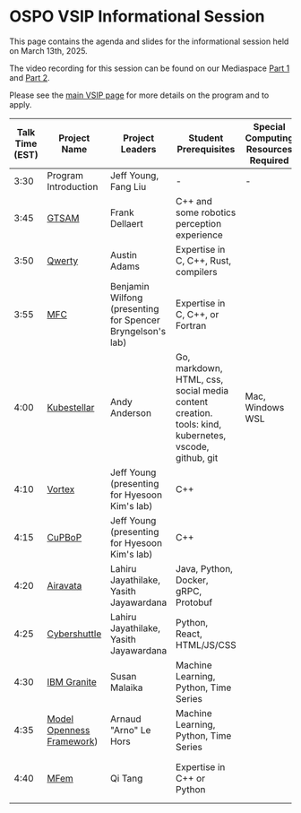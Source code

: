 # OSPO VSIP Informational Session

This page contains the agenda and slides for the informational session held on March 13th, 2025. 

The video recording for this session can be found on our Mediaspace [Part 1](https://mediaspace.gatech.edu/media/GT+OSPO+-+Virtual+Summer+Internship+Student+Program+%28VSIP%29+Interest+Session+-+Part+1+of+2/1_1ihhzqcw) and [Part 2](https://mediaspace.gatech.edu/media/GT+OSPO+-+Virtual+Summer+Internship+Student+Program+%28VSIP%29+Interest+Session+-+Part+2+of+2/1_9ml1j6js).

Please see the [main VSIP page](https://ospo.cc.gatech.edu/vsip-2025/) for more details on the program and to apply. 

| **Talk Time (EST)** | **Project Name**                                             | **Project Leaders**                 | **Student Prerequisites**                                    | **Special Computing Resources Required**                     | **Lightning Talk Slides** |
| ------------------- | ------------------------------------------------------------ | ----------------------------------- | ------------------------------------------------------------ | ------------------------------------------------------------ | ------------------------- |
| 3:30                | Program Introduction                                         | Jeff Young, Fang Liu                | -                                                            | -                                                            | [Slides TBD]()                    |
| 3:45                | [GTSAM](https://github.com/borglab/gtsam) | Frank Dellaert                       | C++ and some robotics perception experience |  | [No Slides]                 |
| 3:50                | [Qwerty]( https://github.com/gt-tinker/qwerty)                                                          | Austin Adams                  |             Expertise in C, C++, Rust, compilers                                          |                                                               |               [Slides](https://github.com/gt-ospo/summer-internship-program/blob/1830b04fc856ff92fe3e498ba231a021582359f2/2025/mentor_project_slides/adams_qwerty_ospo_vsip_info_session_2025.pdf)   
| 3:55                | [MFC](https://github.com/MFlowCode)                                                          | Benjamin Wilfong (presenting for Spencer Bryngelson's lab)                  |             Expertise in C, C++, or Fortran                                          |                                                               |               [[PDF Slides]](https://github.com/gt-ospo/summer-internship-program/blob/40881feb265c5a9952a60159a11ea05d48316b75/2025/mentor_project_slides/wilfong_mfc_ospo_vsip_info_session_2025.pdf)  [[PPTX Slides (with viz)]](https://gtvault.sharepoint.com/:p:/s/ospo-team-ospo-directors/EQSzLatUwTRIm1lZu3pYyawBj8ZYl1TE5kbYak1Zq4aG_A?e=HxhEeJ) |
| 4:00                | [Kubestellar](https://kubestellar.io/infomercial) | Andy Anderson                       | Go, markdown, HTML, css, social media content creation. <br />tools: kind, kubernetes, vscode, github, git | Mac, Windows WSL   | [Slides](https://github.com/gt-ospo/summer-internship-program/blob/a7b1b451bfb2a57894395ad6d66c4f956fccd7b6/2024/project_slides/ibm_kubestellar_anderson.pdf)  |
| 4:10                | [Vortex](https://github.com/vortexgpgpu/vortex) | Jeff Young (presenting for Hyesoon Kim's lab)                       | C++  |  | [Slides](https://github.com/gt-ospo/summer-internship-program/blob/1830b04fc856ff92fe3e498ba231a021582359f2/2025/mentor_project_slides/hkim_vortex_cupbop_ospo_vsip_info_session_2025.pdf)                    |
| 4:15                | [CuPBoP](https://github.com/cupbop/CuPBoP) | Jeff Young (presenting for Hyesoon Kim's lab)                       | C++  |  | [Slides](https://github.com/gt-ospo/summer-internship-program/blob/1830b04fc856ff92fe3e498ba231a021582359f2/2025/mentor_project_slides/hkim_vortex_cupbop_ospo_vsip_info_session_2025.pdf)                    |
| 4:20                | [Airavata](https://github.com/apache/airavata) | Lahiru Jayathilake, Yasith Jayawardana                      | Java, Python, Docker, gRPC, Protobuf |  | [Slides](https://github.com/gt-ospo/summer-internship-program/blob/1830b04fc856ff92fe3e498ba231a021582359f2/2025/mentor_project_slides/ljayathilake_yjayawardana_airavata_cybershuttle_ospo_vsip_info_session_2025.pdf)     |
| 4:25                | [Cybershuttle](https://github.com/cyber-shuttle) | Lahiru Jayathilake, Yasith Jayawardana                      | Python, React, HTML/JS/CSS |  | [Slides](https://github.com/gt-ospo/summer-internship-program/blob/1830b04fc856ff92fe3e498ba231a021582359f2/2025/mentor_project_slides/ljayathilake_yjayawardana_airavata_cybershuttle_ospo_vsip_info_session_2025.pdf)     |
| 4:30                | [IBM Granite](https://www.ibm.com/granite/docs/use-cases/all-cookbooks/) | Susan Malaika                       | Machine Learning, Python, Time Series  |  | [Slides](https://github.com/gt-ospo/summer-internship-program/blob/1830b04fc856ff92fe3e498ba231a021582359f2/2025/mentor_project_slides/malaika_ibm_granite_mof_mot_ospo_vsip_info_session_2025.pdf)                   |
| 4:35                | [Model Openness Framework](https://isitopen.ai/)) | Arnaud "Arno" Le Hors   | Machine Learning, Python, Time Series  |  | [Slides](https://github.com/gt-ospo/summer-internship-program/blob/1830b04fc856ff92fe3e498ba231a021582359f2/2025/mentor_project_slides/malaika_ibm_granite_mof_mot_ospo_vsip_info_session_2025.pdf)                   |
| 4:40                | [MFem](https://github.com/mfem/mfem/tree/tds-gs)  | Qi Tang                  |             Expertise in C++ or Python      | | [[Related YouTube Video]](https://www.youtube.com/watch?v=Lpm0qOdhVpI&t=1s) [[Slides]](https://github.com/gt-ospo/summer-internship-program/blob/1830b04fc856ff92fe3e498ba231a021582359f2/2025/mentor_project_slides/qtang_fusion_mfem_vsip_info_session_2025.pdf)  | 
